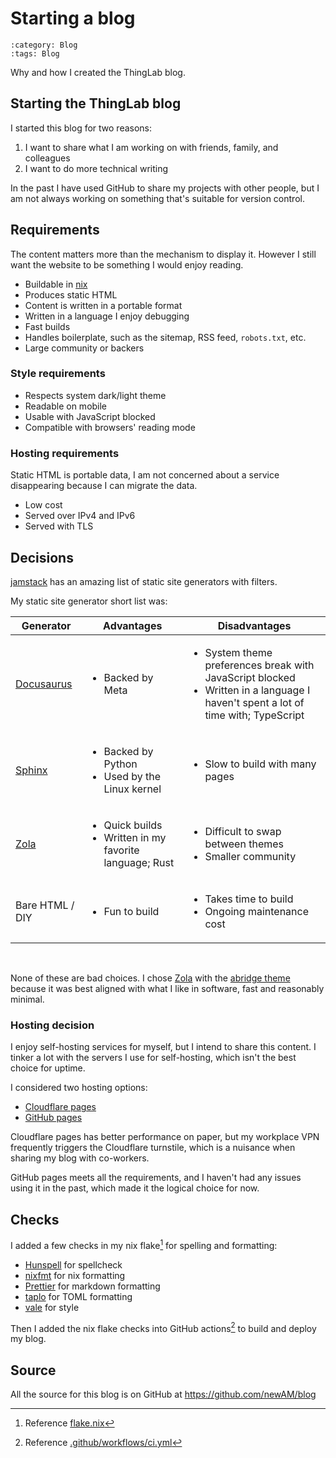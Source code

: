 <!-- vale off -->

# Starting a blog

```{blogpost} 2024-12-11
:category: Blog
:tags: Blog
```

Why and how I created the ThingLab blog.

## Starting the ThingLab blog

I started this blog for two reasons:

1. I want to share what I am working on with friends, family, and colleagues
2. I want to do more technical writing

In the past I have used GitHub to share my projects with other people, but I am not always working on something that's suitable for version control.

## Requirements

The content matters more than the mechanism to display it.
However I still want the website to be something I would enjoy reading.

- Buildable in [nix]
- Produces static HTML
- Content is written in a portable format
- Written in a language I enjoy debugging
- Fast builds
- Handles boilerplate, such as the sitemap, RSS feed, `robots.txt`, etc.
- Large community or backers

### Style requirements

- Respects system dark/light theme
- Readable on mobile
- Usable with JavaScript blocked
- Compatible with browsers' reading mode

### Hosting requirements

Static HTML is portable data, I am not concerned about a service disappearing because I can migrate the data.

- Low cost
- Served over IPv4 and IPv6
- Served with TLS

## Decisions

[jamstack] has an amazing list of static site generators with filters.

My static site generator short list was:

<table>
  <thead>
    <tr>
      <th>Generator</th>
      <th>Advantages</th>
      <th>Disadvantages</th>
    </tr>
  </thead>
  <tbody>
    <tr>
      <td><a href="https://docusaurus.io/blog">Docusaurus</a></td>
      <td><ul><li>Backed by Meta</li></ul></td>
      <td>
          <ul>
              <li>System theme preferences break with JavaScript blocked</li>
              <li>Written in a language I haven't spent a lot of time with; TypeScript</li>
          </ul>
      </td>
    </tr>
    <tr>
      <td><a href="https://www.sphinx-doc.org/en/master">Sphinx</a></td>
      <td>
          <ul>
              <li>Backed by Python</li>
              <li>Used by the Linux kernel</li>
          </ul>
      </td>
      <td>
          <ul>
              <li>Slow to build with many pages</li>
          </ul>
      </td>
    </tr>
    <tr>
      <td><a href="https://www.getzola.org">Zola</a></td>
      <td>
        <ul>
          <li>Quick builds</li>
          <li>Written in my favorite language; Rust</li>
        </ul>
      </td>
      <td>
        <ul>
          <li>Difficult to swap between themes</li>
          <li>Smaller community</li>
        </ul>
      </td>
    </tr>
  <tr>
    <td>Bare HTML / DIY</td>
    <td>
      <ul>
        <li>Fun to build</li>
      </ul>
    </td>
    <td>
      <ul>
        <li>Takes time to build</li>
        <li>Ongoing maintenance cost</li>
      </ul>
    </td>
  </tr>
  </tbody>
</table>
</br>

None of these are bad choices. I chose [Zola] with the [abridge theme] because it was best aligned with what I like in software, fast and reasonably minimal.

### Hosting decision

I enjoy self-hosting services for myself, but I intend to share this content.
I tinker a lot with the servers I use for self-hosting, which isn't the best choice for uptime.

I considered two hosting options:

- [Cloudflare pages](https://pages.cloudflare.com)
- [GitHub pages](https://pages.github.com)

Cloudflare pages has better performance on paper, but my workplace VPN frequently triggers the Cloudflare turnstile, which is a nuisance when sharing my blog with co-workers.

GitHub pages meets all the requirements, and I haven't had any issues using it in the past, which made it the logical choice for now.

## Checks

I added a few checks in my nix flake[^1] for spelling and formatting:

- [Hunspell](https://hunspell.github.io) for spellcheck
- [nixfmt](https://github.com/NixOS/nixfmt) for nix formatting
- [Prettier](https://prettier.io) for markdown formatting
- [taplo](https://github.com/tamasfe/taplo) for TOML formatting
- [vale](https://vale.sh) for style

Then I added the nix flake checks into GitHub actions[^2] to build and deploy my blog.

## Source

All the source for this blog is on GitHub at <https://github.com/newAM/blog>

[nix]: https://nixos.org
[jamstack]: https://jamstack.org/generators
[Zola]: https://www.getzola.org
[abridge theme]: https://abridge.pages.dev

[^1]: Reference [flake.nix](https://github.com/newAM/blog/blob/93100abad5af746969105dd4c62c55514787b9d0/flake.nix#L53-L160)

[^2]: Reference [.github/workflows/ci.yml](https://github.com/newAM/blog/blob/93100abad5af746969105dd4c62c55514787b9d0/.github/workflows/ci.yml)
